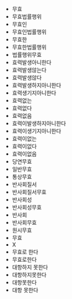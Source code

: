- 무효
- 무효법률행위
- 무효인
- 무효인법률행위
- 무효한
- 무효한법률행위
- 법률행위무효
- 효력발생아니한다
- 효력발생않는다
- 효력발생않다
- 효력발생하지아니한다
- 효력생기지아니한다
- 효력없는
- 효력없다
- 효력없음
- 효력이발생하지아니한다
- 효력이생기지아니한다
- 효력이없는
- 효력이없다
- 효력이없음
- 당연무효
- 일반무효
- 통상무효
- 반사회질서
- 반사회질서무효
- 반사회성
- 반사회성무효
- 반사회
- 반사회무효
- 원시무효
- 무효
- X
- 무효로 한다
- 무효로한다
- 대항하지 못한다
- 대항하지못한다
- 대항못한다
- 대항 못한다

